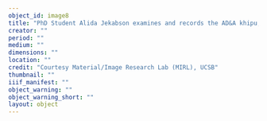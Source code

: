 ```yaml
---
object_id: image8
title: "PhD Student Alida Jekabson examines and records the AD&A khipu, Spring 2025"
creator: ""
period: ""
medium: ""
dimensions: ""
location: ""
credit: "Courtesy Material/Image Research Lab (MIRL), UCSB"
thumbnail: ""
iiif_manifest: ""
object_warning: ""
object_warning_short: ""
layout: object
---
```



